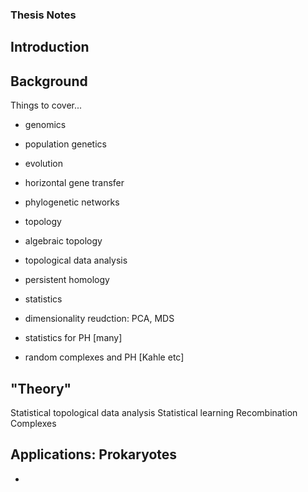 ### Thesis Notes

## Introduction

## Background

Things to cover...

* genomics
* population genetics
* evolution
* horizontal gene transfer

* phylogenetic networks

* topology
* algebraic topology
* topological data analysis
* persistent homology

* statistics
* dimensionality reudction: PCA, MDS


* statistics for PH [many]
* random complexes and PH [Kahle etc]

## "Theory"

Statistical topological data analysis
Statistical learning
Recombination Complexes

## Applications: Prokaryotes
* 